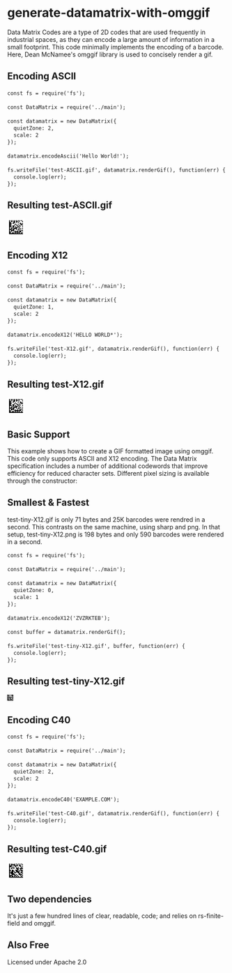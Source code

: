 # generate-datamatrix-with-omggif

Data Matrix Codes are a type of 2D codes that are used frequently in industrial spaces,
as they can encode a large amount of information in a small footprint. This code minimally implements
the encoding of a barcode. Here, Dean McNamee's omggif library is used to concisely render a gif.

## Encoding ASCII

```
const fs = require('fs');

const DataMatrix = require('../main');

const datamatrix = new DataMatrix({
  quietZone: 2,
  scale: 2
});

datamatrix.encodeAscii('Hello World!');

fs.writeFile('test-ASCII.gif', datamatrix.renderGif(), function(err) {
  console.log(err);
});
```

## Resulting test-ASCII.gif
![Hello World!](https://github.com/stokes91/generate-datamatrix-with-omggif/blob/main/examples/test-ASCII.gif?raw=true)


## Encoding X12

```
const fs = require('fs');

const DataMatrix = require('../main');

const datamatrix = new DataMatrix({
  quietZone: 1,
  scale: 2
});

datamatrix.encodeX12('HELLO WORLD*');

fs.writeFile('test-X12.gif', datamatrix.renderGif(), function(err) {
  console.log(err);
});
```

## Resulting test-X12.gif
![HELLO WORLD*](https://github.com/stokes91/generate-datamatrix-with-omggif/blob/main/examples/test-ASCII.gif?raw=true)


## Basic Support

This example shows how to create a GIF formatted image using omggif. This code only supports ASCII and X12 encoding. The Data Matrix specification includes a number of additional
codewords that improve efficiency for reduced character sets. Different pixel sizing is available through the constructor:

## Smallest & Fastest

test-tiny-X12.gif is only 71 bytes and 25K barcodes were rendred in a second. This contrasts on the same machine, using sharp and png.
In that setup, test-tiny-X12.png is 198 bytes and only 590 barcodes were rendered in a second.


```
const fs = require('fs');

const DataMatrix = require('../main');

const datamatrix = new DataMatrix({
  quietZone: 0,
  scale: 1
});

datamatrix.encodeX12('ZVZRKTEB');

const buffer = datamatrix.renderGif();

fs.writeFile('test-tiny-X12.gif', buffer, function(err) {
  console.log(err);
});
```
## Resulting test-tiny-X12.gif
![ZVZRKTEB](https://github.com/stokes91/generate-datamatrix-with-omggif/blob/main/examples/test-tiny-X12.gif?raw=true)


## Encoding C40

```
const fs = require('fs');

const DataMatrix = require('../main');

const datamatrix = new DataMatrix({
  quietZone: 2,
  scale: 2
});

datamatrix.encodeC40('EXAMPLE.COM');

fs.writeFile('test-C40.gif', datamatrix.renderGif(), function(err) {
  console.log(err);
});
```

## Resulting test-C40.gif
![EXAMPLE.COM](https://github.com/stokes91/generate-datamatrix-with-omggif/blob/main/examples/test-C40.gif?raw=true)

## Two dependencies

It's just a few hundred lines of clear, readable, code; and relies on rs-finite-field and omggif.

## Also Free

Licensed under Apache 2.0

